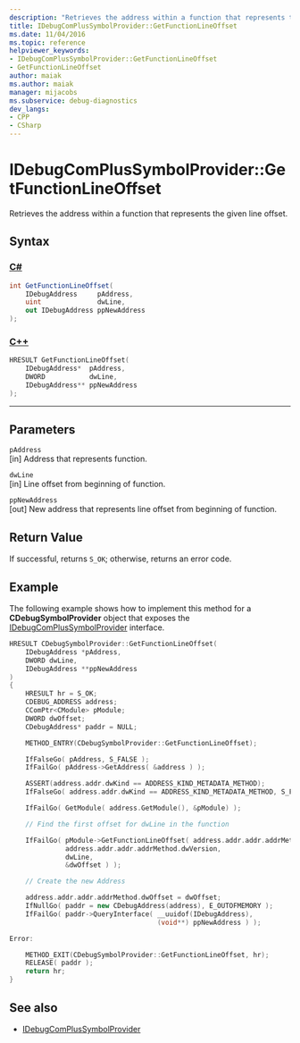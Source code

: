 ```yaml
---
description: "Retrieves the address within a function that represents the given line offset."
title: IDebugComPlusSymbolProvider::GetFunctionLineOffset
ms.date: 11/04/2016
ms.topic: reference
helpviewer_keywords:
- IDebugComPlusSymbolProvider::GetFunctionLineOffset
- GetFunctionLineOffset
author: maiak
ms.author: maiak
manager: mijacobs
ms.subservice: debug-diagnostics
dev_langs:
- CPP
- CSharp
---
```

# IDebugComPlusSymbolProvider::GetFunctionLineOffset

Retrieves the address within a function that represents the given line offset.

## Syntax

### [C#](#tab/csharp)
```csharp
int GetFunctionLineOffset(
    IDebugAddress     pAddress,
    uint              dwLine,
    out IDebugAddress ppNewAddress
);
```
### [C++](#tab/cpp)
```cpp
HRESULT GetFunctionLineOffset(
    IDebugAddress*  pAddress,
    DWORD           dwLine,
    IDebugAddress** ppNewAddress
);
```
---

## Parameters
`pAddress`\
[in] Address that represents function.

`dwLine`\
[in] Line offset from beginning of function.

`ppNewAddress`\
[out] New address that represents line offset from beginning of function.

## Return Value
If successful, returns `S_OK`; otherwise, returns an error code.

## Example
The following example shows how to implement this method for a **CDebugSymbolProvider** object that exposes the [IDebugComPlusSymbolProvider](../../../extensibility/debugger/reference/idebugcomplussymbolprovider.md) interface.

```cpp
HRESULT CDebugSymbolProvider::GetFunctionLineOffset(
    IDebugAddress *pAddress,
    DWORD dwLine,
    IDebugAddress **ppNewAddress
)
{
    HRESULT hr = S_OK;
    CDEBUG_ADDRESS address;
    CComPtr<CModule> pModule;
    DWORD dwOffset;
    CDebugAddress* paddr = NULL;

    METHOD_ENTRY(CDebugSymbolProvider::GetFunctionLineOffset);

    IfFalseGo( pAddress, S_FALSE );
    IfFailGo( pAddress->GetAddress( &address ) );

    ASSERT(address.addr.dwKind == ADDRESS_KIND_METADATA_METHOD);
    IfFalseGo( address.addr.dwKind == ADDRESS_KIND_METADATA_METHOD, S_FALSE );

    IfFailGo( GetModule( address.GetModule(), &pModule) );

    // Find the first offset for dwLine in the function

    IfFailGo( pModule->GetFunctionLineOffset( address.addr.addr.addrMethod.tokMethod,
              address.addr.addr.addrMethod.dwVersion,
              dwLine,
              &dwOffset ) );

    // Create the new Address

    address.addr.addr.addrMethod.dwOffset = dwOffset;
    IfNullGo( paddr = new CDebugAddress(address), E_OUTOFMEMORY );
    IfFailGo( paddr->QueryInterface( __uuidof(IDebugAddress),
                                     (void**) ppNewAddress ) );

Error:

    METHOD_EXIT(CDebugSymbolProvider::GetFunctionLineOffset, hr);
    RELEASE( paddr );
    return hr;
}
```

## See also
- [IDebugComPlusSymbolProvider](../../../extensibility/debugger/reference/idebugcomplussymbolprovider.md)
